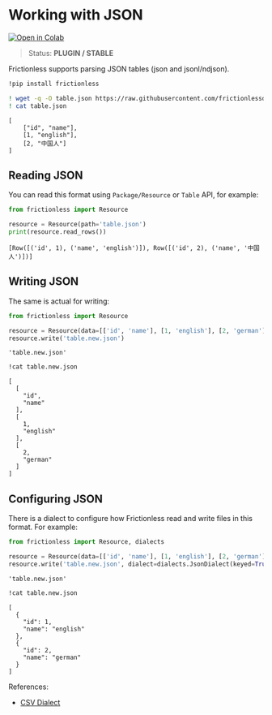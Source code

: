 # Working with JSON

[![Open in Colab](https://colab.research.google.com/assets/colab-badge.svg)](https://colab.research.google.com/drive/1NLXeYiAxSC0BXZqMRIOSKBo9lk5jkDHf)



> Status: **PLUGIN / STABLE**

Frictionless supports parsing JSON tables (json and jsonl/ndjson).


```bash
!pip install frictionless
```


```bash
! wget -q -O table.json https://raw.githubusercontent.com/frictionlessdata/frictionless-py/master/data/table.json
! cat table.json
```

    [
        ["id", "name"],
        [1, "english"],
        [2, "中国人"]
    ]


## Reading JSON


You can read this format using `Package/Resource` or `Table` API, for example:


```python
from frictionless import Resource

resource = Resource(path='table.json')
print(resource.read_rows())
```

    [Row([('id', 1), ('name', 'english')]), Row([('id', 2), ('name', '中国人')])]


## Writing JSON

The same is actual for writing:


```python
from frictionless import Resource

resource = Resource(data=[['id', 'name'], [1, 'english'], [2, 'german']])
resource.write('table.new.json')
```




    'table.new.json'




```bash
!cat table.new.json
```

    [
      [
        "id",
        "name"
      ],
      [
        1,
        "english"
      ],
      [
        2,
        "german"
      ]
    ]

## Configuring JSON

There is a dialect to configure how Frictionless read and write files in this format. For example:


```python
from frictionless import Resource, dialects

resource = Resource(data=[['id', 'name'], [1, 'english'], [2, 'german']])
resource.write('table.new.json', dialect=dialects.JsonDialect(keyed=True))
```




    'table.new.json'




```bash
!cat table.new.json
```

    [
      {
        "id": 1,
        "name": "english"
      },
      {
        "id": 2,
        "name": "german"
      }
    ]

References:
- [CSV Dialect](https://frictionlessdata.io/tooling/python/formats-reference/#csv)
